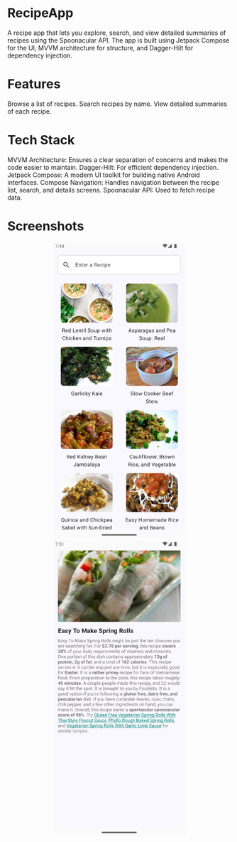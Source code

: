 # RecipeApp

A recipe app that lets you explore, search, and view detailed summaries of recipes using the Spoonacular API. The app is built using Jetpack Compose for the UI, MVVM architecture for structure, and Dagger-Hilt for dependency injection.

# Features
Browse a list of recipes.
Search recipes by name.
View detailed summaries of each recipe.
# Tech Stack
MVVM Architecture: Ensures a clear separation of concerns and makes the code easier to maintain.
Dagger-Hilt: For efficient dependency injection.
Jetpack Compose: A modern UI toolkit for building native Android interfaces.
Compose Navigation: Handles navigation between the recipe list, search, and details screens.
Spoonacular API: Used to fetch recipe data.

# Screenshots
<p align="center">
  <img alt="screenshot1" src="https://github.com/Thirupathi76/RecipeApp/blob/main/app/src/main/res/assets/screenshots/Screenshot_20240908_194854.png?raw=true" width="300">
  <img alt="screenshot2" src="https://github.com/Thirupathi76/RecipeApp/blob/main/app/src/main/res/assets/screenshots/Screenshot_20240908_195108.png?raw=true" width="300">
</p>




